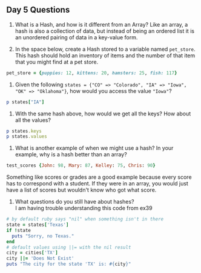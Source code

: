 ## Day 5 Questions

1. What is a Hash, and how is it different from an Array?
Like an array, a hash is also a collection of data, but instead of being an ordered list it is an unordered pairing of data in a key-value form.  

1. In the space below, create a Hash stored to a variable named `pet_store`.  This hash should hold an inventory of items and the number of that item that you might find at a pet store.  
```ruby
pet_store = {puppies: 12, kittens: 20, hamsters: 25, fish: 117}
```

1. Given the following `states = {"CO" => "Colorado", "IA" => "Iowa", "OK" => "Oklahoma"}`, how would you access the value `"Iowa"`?  
```ruby
p states["IA"]
```

1. With the same hash above, how would we get all the keys?  How about all the values?  
```ruby
p states.keys
p states.values
```

1. What is another example of when we might use a hash?  In your example, why is a hash better than an array?  
```ruby
test_scores {John: 98, Mary: 87, Kelley: 75, Chris: 90}
```
Something like scores or grades are a good example because every score has to correspond with a student. If they were in an array, you would just have a list of scores but wouldn't know who got what score.

1. What questions do you still have about hashes?    
I am having trouble understanding this code from ex39
```ruby  
# by default ruby says "nil" when something isn't in there
state = states['Texas']
if !state
  puts "Sorry, no Texas."
end
# default values using ||= with the nil result
city = cities['TX']
city ||= 'Does Not Exist'
puts "The city for the state 'TX' is: #{city}"
```

